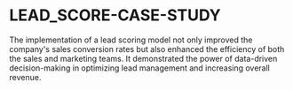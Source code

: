 # LEAD_SCORE-CASE-STUDY

The implementation of a lead scoring model not only improved the company's sales conversion rates but also enhanced the efficiency of both the sales and marketing teams. It demonstrated the power of data-driven decision-making in optimizing lead management and increasing overall revenue.
